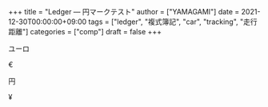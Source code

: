 +++
title = "Ledger — 円マークテスト"
author = ["YAMAGAMI"]
date = 2021-12-30T00:00:00+09:00
tags = ["ledger", "複式簿記", "car", "tracking", "走行距離"]
categories = ["comp"]
draft = false
+++

ユーロ

&euro;

円

&yen;
